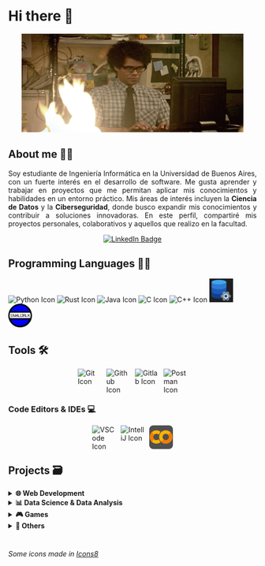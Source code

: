 # Hi there 👋

<p align="center">
  <img src = "https://github.com/SebaB29/SebaB29/blob/main/img/gifPerfil.gif" 
    alt = "gif pc en llamas" width="450px" height="200px">
</p>

## About me 🕵️‍♂

<p align="justify">
Soy estudiante de Ingeniería Informática en la Universidad de Buenos Aires, con un fuerte interés en el desarrollo de software. Me gusta aprender y trabajar en proyectos que me permitan aplicar mis conocimientos y habilidades en un entorno práctico.
Mis áreas de interés incluyen la <b>Ciencia de Datos</b> y la <b>Ciberseguridad</b>, donde busco expandir mis conocimientos y contribuir a soluciones innovadoras. En este perfil, compartiré mis proyectos personales, colaborativos y aquellos que realizo en la facultad.
</p>

<div align="center">
  <a href="https://www.linkedin.com/in/sbrizuela/">
    <img src="https://img.shields.io/badge/LinkedIn-darkblue?style=for-the-badge&logo=linkedin&logoColor=white" alt="LinkedIn Badge"/>
  </a>
</div>

## Programming Languages 👨‍💻
<div display="inline">
  <img src="https://skillicons.dev/icons?i=python" alt="Python Icon" width=48 height=48>
  <img src="https://skillicons.dev/icons?i=rust" alt="Rust Icon" width=48 height=48>
  <img src="https://skillicons.dev/icons?i=java" alt="Java Icon" width=48 height=48>
  <img src="https://skillicons.dev/icons?i=c" alt="C Icon" width=48 height=48>
  <img src="https://skillicons.dev/icons?i=cpp" alt="C++ Icon" width=48 height=48>
  <img src="https://github.com/SebaB29/SebaB29/blob/main/img/SQL_icon.png" alt="SQL Icon" width=48 height=48>
  <img src="https://github.com/SebaB29/SebaB29/blob/main/img/Smalltalk_icon.png" alt="Smalltalk Icon" width=48 height=48>
</div>

## Tools 🛠
<div style="display: flex; gap: 10px; justify-content: center; flex-wrap: wrap;">
  <img src="https://skillicons.dev/icons?i=git" alt="Git Icon" width=48 height=48>
  <img src="https://skillicons.dev/icons?i=github" alt="Github Icon" width=48 height=48>
  <img src="https://skillicons.dev/icons?i=gitlab" alt="Gitlab Icon" width=48 height=48>
  <img src="https://skillicons.dev/icons?i=postman" alt="Postman Icon" width=48 height=48>
  <!--<img src="https://github.com/SebaB29/SebaB29/blob/main/img/BluePrism_icon.jpg" alt="Blue Prism Icon" width=48 height=48>-->
</div>

### Code Editors & IDEs 💻
<div style="display: flex; gap: 10px; justify-content: center; flex-wrap: wrap;">
  <img src="https://skillicons.dev/icons?i=vscode" alt="VSCode Icon" width=48 height=48>
  <img src="https://skillicons.dev/icons?i=idea" alt="IntelliJ Icon" width=48 height=48>
  <img src="https://github.com/SebaB29/SebaB29/blob/main/img/GoogleColab_icon.png" alt="Google Colab Icon" width=48 height=48>
</div>

## Projects 🗃
<details>
<summary><b>🌐 Web Development</b></summary>

  - [MyFiubaGymBro](https://github.com/SebaB29/MyFiubaGymBro)
  - [SistemaDePedidos](https://github.com/SebaB29/SistemaDePedidos)
  - [CasinoFIUBA](https://github.com/SebaB29/CasinoFIUBA)

</details>

<details>
<summary><b>📊 Data Science & Data Analysis</b></summary>

  - [ReservasHoteles](https://github.com/SebaB29/ReservasHoteles)
  - [CriticasPeliculas](https://github.com/SebaB29/CriticasPeliculas)
  - [Titanic](https://github.com/SebaB29/Titanic)
  - [CursoDataAnalysis-IEEE](https://github.com/SebaB29/CursoDataAnalysis-IEEE)

</details>

<details>
<summary><b>🎮 Games</b></summary>

  - [Tetris](https://github.com/SebaB29/Tetris)
  - [Andypolis](https://github.com/SebaB29/Andypolis)
  - [Snake](https://github.com/SebaB29/Snake)
  - [TATETI](https://github.com/SebaB29/TATETI)
  - [Chase](https://github.com/SebaB29/Chase)
  - [Hangman](https://github.com/SebaB29/HangmanGame)

</details>

<details>
<summary><b>💼 Others</b></summary>

  - [AlgortimosYProgramación-I](https://github.com/SebaB29/Algoritmos_y_Programacion_I)
  - [AlgortimosYProgramación-III](https://github.com/SebaB29/Algoritmos_y_Programacion_III)
  - [SistemasOperativos](https://github.com/SebaB29/SistemasOperativos)
  - [TeoríaDeAlgoritmos](https://github.com/SebaB29/TeoriaDeAlgortimos)
  - [TallerDeProgramación](https://github.com/SebaB29/TallerDeProgramacion)
  - [TPOrganizacionDelComputador](https://github.com/SebaB29/TP_OrganizacionDelComputador)
  - [CursoSQL-UI](https://github.com/SebaB29/CursoSQL-UI)
  - [RustTheForth](https://github.com/SebaB29/RustTheForth)

</details>

#
###### <span class="menciones"> Some icons made in </span> <a class="menciones" target="_blank" href="https://icons8.com">Icons8</a>

